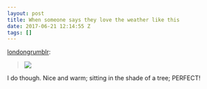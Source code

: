 ```yaml
---
layout: post
title: When someone says they love the weather like this
date: 2017-06-21 12:14:55 Z
tags: []
---
```

[londongrumblr](http://londongrumblr.co.uk/post/162080911150/when-someone-says-they-love-the-weather-like-this):

> ![](https://66.media.tumblr.com/8ef0c7e5a0228e26cce0489456dffa5b/tumblr_inline_orw8ghiYhs1qgnocf_540.gif)

I do though. Nice and warm; sitting in the shade of a tree; PERFECT!
